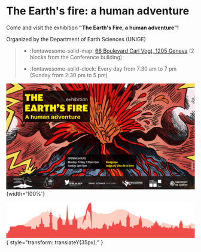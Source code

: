 # The Earth's fire: a human adventure

Come and visit the exhibition **"The Earth's Fire, a human adventure"!**

Organized by the Department of Earth Sciences (UNIGE)

> - :fontawesome-solid-map: [66 Boulevard Carl Vogt, 1205 Geneva](https://maps.app.goo.gl/T5vFA68Hxou2CYZ96) (2 blocks from the Conference building)
> 
> - :fontawesome-solid-clock: Every day from 7:30 am to 7 pm (Sunday from 2:30 pm to 5 pm)


![exhibition](../img/Slide_LeFeudelaTerre-2025_EN.jpg){width='100%'}

![Footer](../img/footer.png){  style="transform: translateY(35px);" }